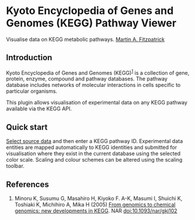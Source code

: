 Kyoto Encyclopedia of Genes and Genomes (KEGG) Pathway Viewer
=============================================================

Visualise data on KEGG metabolic pathways. [Martin A. Fitzpatrick][]

Introduction
------------

Kyoto Encyclopedia of Genes and Genomes (KEGG)<sup>[1][]</sup> is a collection of gene, protein, enzyme, compound and pathway databases. The pathway database includes networks of molecular interactions in cells specific to particular organisms.

This plugin allows visualisation of experimental data on any KEGG pathway available via the KEGG API.</sup>

Quick start
-----------

[Select source data][] and then enter a KEGG pathway ID. Experimental data entities are mapped automatically to KEGG identities and submitted for visualisation where they exist in the current database using the selected color scale. Scaling and colour schemes can be altered using the scaling toolbar.

References
----------

1.  Minoru K, Susumu G, Masahiro H, Kiyoko F. A-K, Masumi I, Shuichi K, Toshiaki K, Michihiro A, Mika H (2005) [From genomics to chemical genomics: new developments in KEGG][]. NAR [doi:10.1093/nar/gkj102][]


  [Martin A. Fitzpatrick]: http://martinfitzpatrick.name/
  [1]: #ref-1
  [Select source data]: pathomx://@view.id/default_actions/data_source/add
  [From genomics to chemical genomics: new developments in KEGG]: http://nar.oxfordjournals.org/content/34/suppl_1/D354.short
  [doi:10.1093/nar/gkj102]: http://dx.doi.org/10.1093/nar/gkj102